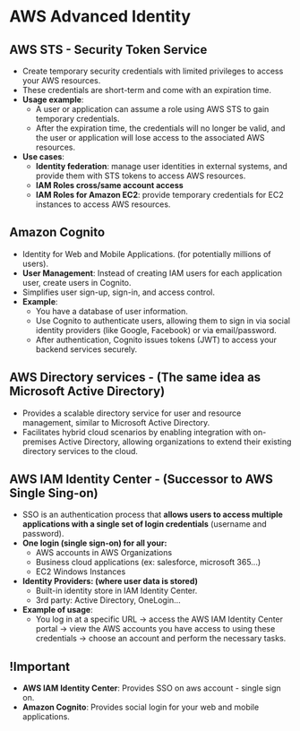 # AWS Advanced Identity

## AWS STS - Security Token Service

- Create temporary security credentials with limited privileges to access your AWS resources.
- These credentials are short-term and come with an expiration time.
- **Usage example**:
  - A user or application can assume a role using AWS STS to gain temporary credentials.
  - After the expiration time, the credentials will no longer be valid, and the user or application will lose access to the associated AWS resources.
- **Use cases**:
  - **Identity federation**: manage user identities in external systems, and provide them with STS tokens to access AWS resources.
  - **IAM Roles cross/same account access**
  - **IAM Roles for Amazon EC2**: provide temporary credentials for EC2 instances to access AWS resources.

## Amazon Cognito

- Identity for Web and Mobile Applications. (for potentially millions of users).
- **User Management**: Instead of creating IAM users for each application user, create users in Cognito.
- Simplifies user sign-up, sign-in, and access control.
- **Example**:
  - You have a database of user information.
  - Use Cognito to authenticate users, allowing them to sign in via social identity providers (like Google, Facebook) or via email/password.
  - After authentication, Cognito issues tokens (JWT) to access your backend services securely.

## AWS Directory services - (The same idea as Microsoft Active Directory)

- Provides a scalable directory service for user and resource management, similar to Microsoft Active Directory.
- Facilitates hybrid cloud scenarios by enabling integration with on-premises Active Directory, allowing organizations to extend their existing directory services to the cloud.

## AWS IAM Identity Center - (Successor to AWS Single Sing-on)

- SSO is an authentication process that **allows users to access multiple applications with a single set of login credentials** (username and password).
- **One login (single sign-on) for all your:**
  - AWS accounts in AWS Organizations
  - Business cloud applications (ex: salesforce, microsoft 365...)
  - EC2 Windows Instances
- **Identity Providers: (where user data is stored)**
  - Built-in identity store in IAM Identity Center.
  - 3rd party: Active Directory, OneLogin...
- **Example of usage**:
  - You log in at a specific URL -> access the AWS IAM Identity Center portal -> view the AWS accounts you have access to using these credentials -> choose an account and perform the necessary tasks.

## !Important
- **AWS IAM Identity Center**: Provides SSO on aws account - single sign on.
- **Amazon Cognito**: Provides social login for your web and mobile applications.